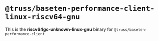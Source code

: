 # `@truss/baseten-performance-client-linux-riscv64-gnu`

This is the **riscv64gc-unknown-linux-gnu** binary for `@truss/baseten-performance-client`
